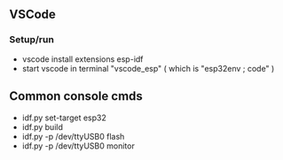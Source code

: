 ## VSCode

### Setup/run
* vscode install extensions esp-idf
* start vscode in terminal "vscode_esp"
 ( which is "esp32env ; code" )

## Common console cmds
* idf.py set-target esp32
* idf.py build
* idf.py -p /dev/ttyUSB0 flash
* idf.py -p /dev/ttyUSB0 monitor
